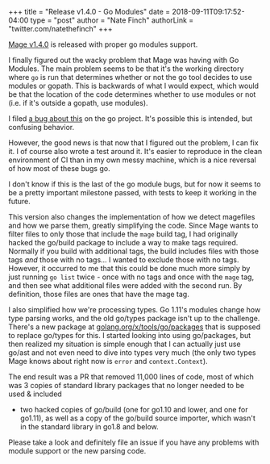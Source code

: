 +++
title = "Release v1.4.0 - Go Modules"
date = 2018-09-11T09:17:52-04:00
type = "post"
author = "Nate Finch"
authorLink = "twitter.com/natethefinch"
+++

[Mage v1.4.0](https://github.com/mojzesh/mage/releases/tag/v1.4.0) is released
with proper go modules support.

I finally figured out the wacky problem that Mage was having with Go Modules.
The main problem seems to be that it's the working directory where `go` is run
that determines whether or not the go tool decides to use modules or gopath.
This is backwards of what I would expect, which would be that the location of
the code determines whether to use modules or not (i.e. if it's outside a
gopath, use modules).  

I filed [a bug about this](https://github.com/golang/go/issues/27612) on the go
project.  It's possible this is intended, but confusing behavior.

However, the good news is that now that I figured out the problem, I can fix it.
I of course also wrote a test around it.  It's easier to reproduce in the clean
environment of CI than in my own messy machine, which is a nice reversal of how
most of these bugs go.

I don't know if this is the last of the go module bugs, but for now it seems to
be a pretty important milestone passed, with tests to keep it working in the
future.

This version also changes the implementation of how we detect magefiles and how
we parse them, greatly simplifying the code.  Since Mage wants to filter files
to only those that include the `mage` build tag, I had originally hacked the
go/build package to include a way to make tags required. Normally if you build
with additional tags, the build includes files with those tags *and* those with
no tags... I wanted to exclude those with no tags.  However, it occurred to me
that this could be done much more simply by just running `go list` twice - once
with no tags and once with the `mage` tag, and then see what additional files
were added with the second run.  By definition, those files are ones that have
the mage tag.

I also simplified how we're processing types.  Go 1.11's modules change how type
parsing works, and the old go/types package isn't up to the challenge. There's a
new package at [golang.org/x/tools/go/packages](golang.org/x/tools/go/packages)
that is supposed to replace go/types for this.  I started looking into using
go/packages, but then realized my situation is simple enough that I can actually
just use go/ast and not even need to dive into types very much (the only two
types Mage knows about right now is `error` and `context.Context`).

The end result was a PR that removed 11,000 lines of code, most of which was 3
copies of standard library packages that no longer needed to be used & included
- two hacked copies of go/build (one for go1.10 and lower, and one for go1.11),
as well as a copy of the go/build source importer, which wasn't in the standard
library in go1.8 and below.

Please take a look and definitely file an issue if you have any problems with
module support or the new parsing code.

